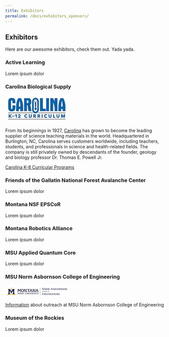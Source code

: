 ```yaml
---
title: Exhibitors
permalink: /docs/exhibitors_sponsors/
---
```


## Exhibitors

Here are our awesome exhibitors, check them out. Yada yada.

### Active Learning

Lorem ipsum dolor

### Carolina Biological Supply

![Carolina Biological Supply](../_docs/images/carolina.jpg)

From its beginnings in 1927, [Carolina](www.carolina.com) has grown to become the leading supplier of science teaching materials in the world. Headquartered in Burlington, NC, Carolina serves customers worldwide, including teachers, students, and professionals in science and health-related fields. The company is still privately owned by descendants of the founder, geology and biology professor Dr. Thomas E. Powell Jr.
 
[Carolina K-8 Curricular Programs](https://www.carolina.com/k-8-curriculum-programs)


### Friends of the Gallatin National Forest Avalanche Center

Lorem ipsum dolor

### Montana NSF EPSCoR

Lorem ipsum dolor

### Montana Robotics Alliance

Lorem ipsum dolor

### MSU Applied Quantum Core

Lorem ipsum dolor

### MSU Norm Asbornson College of Engineering

![MSU Norm Asbornson College of Engineering](../_docs/images/norm.png)

[Information]( https://coe.montana.edu/outreach/index.html) about outreach at MSU Norm Asbornson College of Engineering

### Museum of the Rockies

Lorem ipsum dolor